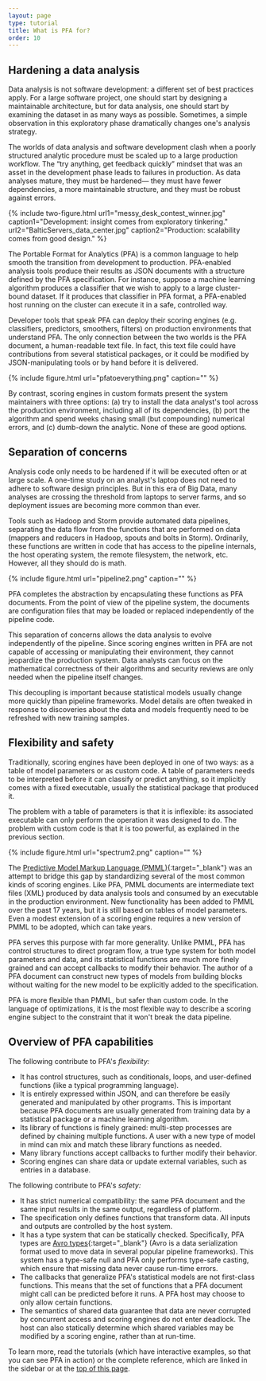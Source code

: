 ```yaml
---
layout: page
type: tutorial
title: What is PFA for?
order: 10
---
```


## Hardening a data analysis

Data analysis is not software development: a different set of best practices apply.  For a large software project, one should start by designing a maintainable architecture, but for data analysis, one should start by examining the dataset in as many ways as possible.  Sometimes, a simple observation in this exploratory phase dramatically changes one's analysis strategy.

The worlds of data analysis and software development clash when a poorly structured analytic procedure must be scaled up to a large production workflow.  The “try anything, get feedback quickly” mindset that was an asset in the development phase leads to failures in production.  As data analyses mature, they must be hardened— they must have fewer dependencies, a more maintainable structure, and they must be robust against errors.

{% include two-figure.html url1="messy_desk_contest_winner.jpg" caption1="Development: insight comes from exploratory tinkering." url2="BalticServers_data_center.jpg" caption2="Production: scalability comes from good design." %}

The Portable Format for Analytics (PFA) is a common language to help smooth the transition from development to production.  PFA-enabled analysis tools produce their results as JSON documents with a structure defined by the PFA specification.  For instance, suppose a machine learning algorithm produces a classifier that we wish to apply to a large cluster-bound dataset.  If it produces that classifier in PFA format, a PFA-enabled host running on the cluster can execute it in a safe, controlled way.

Developer tools that speak PFA can deploy their scoring engines (e.g. classifiers, predictors, smoothers, filters) on production environments that understand PFA.  The only connection between the two worlds is the PFA document, a human-readable text file.  In fact, this text file could have contributions from several statistical packages, or it could be modified by JSON-manipulating tools or by hand before it is delivered.

{% include figure.html url="pfatoeverything.png" caption="" %}

By contrast, scoring engines in custom formats present the system maintainers with three options: (a) try to install the data analyst's tool across the production environment, including all of its dependencies, (b) port the algorithm and spend weeks chasing small (but compounding) numerical errors, and (c) dumb-down the analytic.  None of these are good options.

## Separation of concerns

Analysis code only needs to be hardened if it will be executed often or at large scale.  A one-time study on an analyst's laptop does not need to adhere to software design principles.  But in this era of Big Data, many analyses are crossing the threshold from laptops to server farms, and so deployment issues are becoming more common than ever.

Tools such as Hadoop and Storm provide automated data pipelines, separating the data flow from the functions that are performed on data (mappers and reducers in Hadoop, spouts and bolts in Storm).  Ordinarily, these functions are written in code that has access to the pipeline internals, the host operating system, the remote filesystem, the network, etc.  However, all they should do is math.

{% include figure.html url="pipeline2.png" caption="" %}

PFA completes the abstraction by encapsulating these functions as PFA documents.  From the point of view of the pipeline system, the documents are configuration files that may be loaded or replaced independently of the pipeline code.

This separation of concerns allows the data analysis to evolve independently of the pipeline.  Since scoring engines written in PFA are not capable of accessing or manipulating their environment, they cannot jeopardize the production system.  Data analysts can focus on the mathematical correctness of their algorithms and security reviews are only needed when the pipeline itself changes.

This decoupling is important because statistical models usually change more quickly than pipeline frameworks.  Model details are often tweaked in response to discoveries about the data and models frequently need to be refreshed with new training samples.

## Flexibility and safety

Traditionally, scoring engines have been deployed in one of two ways: as a table of model parameters or as custom code.  A table of parameters needs to be interpreted before it can classify or predict anything, so it implicitly comes with a fixed executable, usually the statistical package that produced it.

The problem with a table of parameters is that it is inflexible: its associated executable can only perform the operation it was designed to do.  The problem with custom code is that it is too powerful, as explained in the previous section.

{% include figure.html url="spectrum2.png" caption="" %}

The [Predictive Model Markup Language (PMML)](http://www.dmg.org/){:target="_blank"} was an attempt to bridge this gap by standardizing several of the most common kinds of scoring engines.  Like PFA, PMML documents are intermediate text files (XML) produced by data analysis tools and consumed by an executable in the production environment.  New functionality has been added to PMML over the past 17 years, but it is still based on tables of model parameters.  Even a modest extension of a scoring engine requires a new version of PMML to be adopted, which can take years.

PFA serves this purpose with far more generality.  Unlike PMML, PFA has control structures to direct program flow, a true type system for both model parameters and data, and its statistical functions are much more finely grained and can accept callbacks to modify their behavior.  The author of a PFA document can construct new types of models from building blocks without waiting for the new model to be explicitly added to the specification.

PFA is more flexible than PMML, but safer than custom code.  In the language of optimizations, it is the most flexible way to describe a scoring engine subject to the constraint that it won't break the data pipeline.

## Overview of PFA capabilities

The following contribute to PFA's _flexibility:_

* It has control structures, such as conditionals, loops, and user-defined functions (like a typical programming language).
* It is entirely expressed within JSON, and can therefore be easily generated and manipulated by other programs.  This is important because PFA documents are usually generated from training data by a statistical package or a machine learning algorithm.
* Its library of functions is finely grained: multi-step processes are defined by chaining multiple functions.  A user with a new type of model in mind can mix and match these library functions as needed.
* Many library functions accept callbacks to further modify their behavior.
* Scoring engines can share data or update external variables, such as entries in a database.

The following contribute to PFA's _safety:_

* It has strict numerical compatibility: the same PFA document and the same input results in the same output, regardless of platform.
* The specification only defines functions that transform data.  All inputs and outputs are controlled by the host system.
* It has a type system that can be statically checked.  Specifically, PFA types are [Avro types](http://avro.apache.org/){:target="_blank"} (Avro is a data serialization format used to move data in several popular pipeline frameworks).  This system has a type-safe null and PFA only performs type-safe casting, which ensure that missing data never cause run-time errors.
* The callbacks that generalize PFA's statistical models are not first-class functions.  This means that the set of functions that a PFA document might call can be predicted before it runs.  A PFA host may choose to only allow certain functions.
* The semantics of shared data guarantee that data are never corrupted by concurrent access and scoring engines do not enter deadlock.  The host can also statically determine which shared variables may be modified by a scoring engine, rather than at run-time.

To learn more, read the tutorials (which have interactive examples, so that you can see PFA in action) or the complete reference, which are linked in the sidebar or at the <a href="#top-of-page" onclick="$('body').animate({scrollTop: 0}, 1000); return false;">top of this page</a>.
